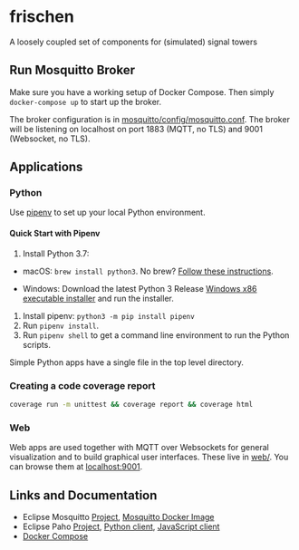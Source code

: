# frischen
A loosely coupled set of components for (simulated) signal towers

## Run Mosquitto Broker

Make sure you have a working setup of Docker Compose. Then simply `docker-compose up` to start up the broker.

The broker configuration is in [mosquitto/config/mosquitto.conf](mosquitto/config/mosquitto.conf).  The broker will be listening on localhost on port 1883 (MQTT, no TLS) and 9001 (Websocket, no TLS).

## Applications

### Python

Use [pipenv](https://pipenv.readthedocs.io/en/latest/) to set up your local Python environment.

#### Quick Start with Pipenv

1. Install Python 3.7:

  * macOS: `brew install python3`. No brew? [Follow these instructions](https://brew.sh).

  * Windows: Download the latest Python 3 Release [Windows x86 executable installer](https://www.python.org/downloads/windows/) and run the installer.

1. Install pipenv: `python3 -m pip install pipenv`
1. Run `pipenv install`.
1. Run `pipenv shell` to get a command line environment to run the Python scripts.

Simple Python apps have a single file in the top level directory.

### Creating a code coverage report

```bash
coverage run -m unittest && coverage report && coverage html
```

### Web

Web apps are used together with MQTT over Websockets for general visualization and to build graphical user interfaces. These live in [web/](./web). You can browse them at [localhost:9001](http://localhost:9001/).

## Links and Documentation

* Eclipse Mosquitto [Project](https://projects.eclipse.org/projects/technology.mosquitto), [Mosquitto Docker Image](https://hub.docker.com/_/eclipse-mosquitto/)
* Eclipse Paho [Project](https://www.eclipse.org/paho/), [Python client](https://www.eclipse.org/paho/clients/python/), [JavaScript client](https://www.eclipse.org/paho/clients/js/)
* [Docker Compose](https://docs.docker.com/compose/overview/)
